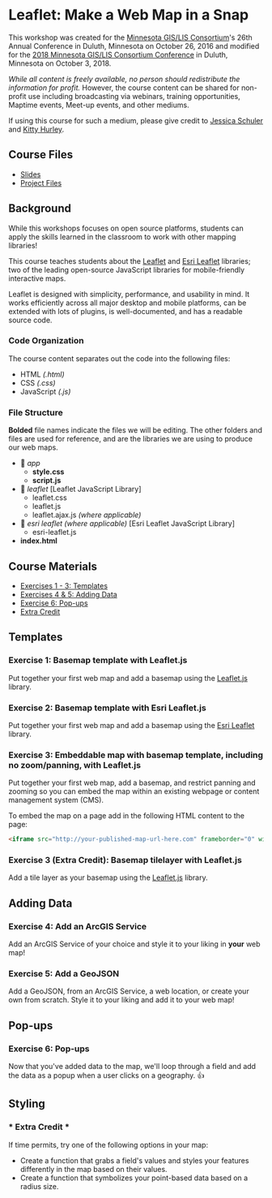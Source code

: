 # Leaflet: Make a Web Map in a Snap
This workshop was created for the [Minnesota GIS/LIS Consortium](http://mngislis.org)'s 26th Annual Conference in Duluth, Minnesota on October 26, 2016 and modified for the [2018 Minnesota GIS/LIS Consortium Conference](https://www.mngislis.org/page/Conference_2018) in Duluth, Minnesota on October 3, 2018.

_While all content is freely available, no person should redistribute the information for profit._ However, the course content can be shared for non-profit use including broadcasting via webinars, training opportunities, Maptime events, Meet-up events, and other mediums.

If using this course for such a medium, please give credit to [Jessica Schuler](https://github.com/jjschuler) and [Kitty Hurley](http://geospatialem.github.io).

## Course Files
* [Slides](http://bit.ly/webmap-snap)    
* [Project Files](http://bit.ly/webmap-snap-files)    

## Background
While this workshops focuses on open source platforms, students can apply the skills learned in the classroom to work with other mapping libraries!

This course teaches students about the [Leaflet](http://leafletjs.com/reference.html) and [Esri Leaflet](http://esri.github.io/esri-leaflet) libraries; two of the leading open-source JavaScript libraries for mobile-friendly interactive maps.

Leaflet is designed with simplicity, performance, and usability in mind. It works efficiently across all major desktop and mobile platforms, can be extended with lots of plugins, is well-documented, and has a readable source code.

### Code Organization
The course content separates out the code into the following files:

* HTML *(.html)*
* CSS *(.css)*
* JavaScript *(.js)*

### File Structure  
**Bolded** file names indicate the files we will be editing. The other folders and files are used for reference, and are the libraries we are using to produce our web maps.

* :open_file_folder: _app_  
  * **style.css**  
  * **script.js**  
* :open_file_folder: _leaflet_ [Leaflet JavaScript Library]  
  * leaflet.css  
  * leaflet.js
  * leaflet.ajax.js _(where applicable)_   
* :open_file_folder: _esri leaflet (where applicable)_ [Esri Leaflet JavaScript Library]  
  * esri-leaflet.js  
* **index.html**

## Course Materials  

* [Exercises 1 - 3: Templates](Exercise_1-3_Templates.md)   
* [Exercises 4 & 5: Adding Data](Exercise_4-5_Adding-Data.md)    
* [Exercise 6: Pop-ups](Exercise_6_Popups.md)    
* [Extra Credit](Extra-Credit.md)

## Templates

### Exercise 1: Basemap template with Leaflet.js  
Put together your first web map and add a basemap using the [Leaflet.js](http://leafletjs.com) library.  

### Exercise 2: Basemap template with Esri Leaflet.js  
Put together your first web map and add a basemap using the [Esri Leaflet](https://esri.github.io/esri-leaflet) library.  

### Exercise 3: Embeddable map with basemap template, including no zoom/panning, with Leaflet.js  
Put together your first web map, add a basemap, and restrict panning and zooming so you can embed the map within an existing webpage or content management system (CMS).

To embed the map on a page add in the following HTML content to the page:

```html  
<iframe src="http://your-published-map-url-here.com" frameborder="0" width="600" height="400"></iframe>  
```   

### Exercise 3 (Extra Credit): Basemap tilelayer with Leaflet.js  
Add a tile layer as your basemap using the [Leaflet.js](http://leafletjs.com) library.  

## Adding Data  

### Exercise 4: Add an ArcGIS Service  
Add an ArcGIS Service of your choice and style it to your liking in **your** web map!

### Exercise 5: Add a GeoJSON  
Add a GeoJSON, from an ArcGIS Service, a web location, or create your own from scratch. Style it to your liking and add it to your web map!

## Pop-ups  

### Exercise 6: Pop-ups
Now that you've added data to the map, we'll loop through a field and add the data as a popup when a user clicks on a geography. :+1:   

## Styling

### * Extra Credit *
If time permits, try one of the following options in your map:

* Create a function that grabs a field's values and styles your features differently in the map based on their values.
* Create a function that symbolizes your point-based data based on a radius size.
